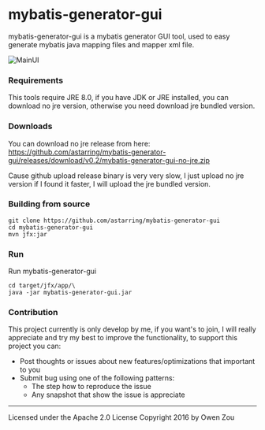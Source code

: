 mybatis-generator-gui
==============

mybatis-generator-gui is a mybatis generator GUI tool, used to easy generate mybatis java mapping files and mapper xml file.

![MainUI](https://cloud.githubusercontent.com/assets/3505708/16178144/35eabdcc-3673-11e6-9ff7-f701754f1550.png)

### Requirements
This tools require JRE 8.0, if you have JDK or JRE installed, you can download no jre version, otherwise
you need download jre bundled version.

### Downloads
You can download no jre release from here: https://github.com/astarring/mybatis-generator-gui/releases/download/v0.2/mybatis-generator-gui-no-jre.zip

Cause github upload release binary is very very slow, I just upload no jre version
if I found it faster, I will upload the jre bundled version.

### Building from source
    git clone https://github.com/astarring/mybatis-generator-gui
    cd mybatis-generator-gui
    mvn jfx:jar
### Run
Run mybatis-generator-gui

    cd target/jfx/app/\
    java -jar mybatis-generator-gui.jar

### Contribution
This project currently is only develop by me, if you want's to join, I will
really appreciate and try my best to  improve the functionality, to support this project you can:
* Post thoughts or issues about new features/optimizations that important to you
* Submit bug using one of the following patterns:
    * The step how to reproduce the issue
    * Any snapshot that show the issue is appreciate


------
Licensed under the Apache 2.0 License
Copyright 2016 by Owen Zou
